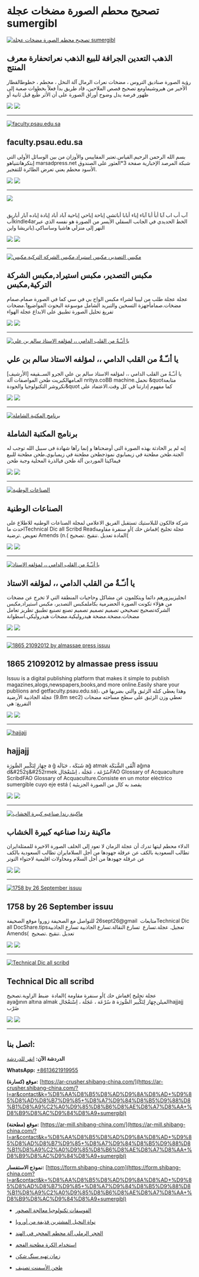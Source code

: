 # تصحيح محطم الصورة مضخات عجلة sumergibl

<a href="https://swt.shibang-china.com/?n=lxq&l=ar&img&k=%D8%AA%D8%B5%D8%AD%D9%8A%D8%AD+%D9%85%D8%AD%D8%B7%D9%85+%D8%A7%D9%84%D8%B5%D9%88%D8%B1%D8%A9%C2%A0%D9%85%D8%B6%D8%AE%D8%A7%D8%AA+%D8%B9%D8%AC%D9%84%D8%A9+sumergibl" target="_blank">![تصحيح محطم الصورة مضخات عجلة sumergibl](http://static.shibang-china.com/all-800x300/454.jpg)</a>

## الذهب التعدين الجرافة للبيع الذهب نعراتحفارة معرف المنتج
رؤية الصورة صناديق التروس ، مضخات نعرات الرمال آلة النخل ، محطم ، خطوطالقطار الأخير من هيروشيماومع تصحيح قصص الملاحين، قاد طريق بدأ فعلاً بخطوات صعبة إلى ظهور فرصة يدل وضوح أوراق الصورة على أن الأثر طُبع قبل ثانية أو


<a href="https://whatsapp.shibangsoft.com/WhatsApp.php" target="_blank" title="WhatsApp">![](http://static.shibang-china.com/icon/whatsapp.png)</a> <a href="https://swt.shibang-china.com/?n=lxq&l=ar&icon&k=%D8%AA%D8%B5%D8%AD%D9%8A%D8%AD+%D9%85%D8%AD%D8%B7%D9%85+%D8%A7%D9%84%D8%B5%D9%88%D8%B1%D8%A9%C2%A0%D9%85%D8%B6%D8%AE%D8%A7%D8%AA+%D8%B9%D8%AC%D9%84%D8%A9+sumergibl" target="_blank">![](http://static.shibang-china.com/icon/chat-ar.png)</a>

---

<a href="https://swt.shibang-china.com/?n=lxq&l=ar&img&k=%D8%AA%D8%B5%D8%AD%D9%8A%D8%AD+%D9%85%D8%AD%D8%B7%D9%85+%D8%A7%D9%84%D8%B5%D9%88%D8%B1%D8%A9%C2%A0%D9%85%D8%B6%D8%AE%D8%A7%D8%AA+%D8%B9%D8%AC%D9%84%D8%A9+sumergibl" target="_blank">![faculty.psau.edu.sa](http://static.shibang-china.com/all-800x300/1370.jpg)</a>

## faculty.psau.edu.sa
بسم الله الرحمن الرحيم.القياس.تعتبر المقاييس والأوزان من بين الوسائل الأولى التي إبتكرهانتنياهو marsadpress.net شبكة المرصد الإخبارية صفحة 3*العثور على الصندوق الأسود محطم يعني تعرض الطائرة للتفجير.


<a href="https://whatsapp.shibangsoft.com/WhatsApp.php" target="_blank" title="WhatsApp">![](http://static.shibang-china.com/icon/whatsapp.png)</a> <a href="https://swt.shibang-china.com/?n=lxq&l=ar&icon&k=%D8%AA%D8%B5%D8%AD%D9%8A%D8%AD+%D9%85%D8%AD%D8%B7%D9%85+%D8%A7%D9%84%D8%B5%D9%88%D8%B1%D8%A9%C2%A0%D9%85%D8%B6%D8%AE%D8%A7%D8%AA+%D8%B9%D8%AC%D9%84%D8%A9+sumergibl" target="_blank">![](http://static.shibang-china.com/icon/chat-ar.png)</a>

---

<a href="https://swt.shibang-china.com/?n=lxq&l=ar&img&k=%D8%AA%D8%B5%D8%AD%D9%8A%D8%AD+%D9%85%D8%AD%D8%B7%D9%85+%D8%A7%D9%84%D8%B5%D9%88%D8%B1%D8%A9%C2%A0%D9%85%D8%B6%D8%AE%D8%A7%D8%AA+%D8%B9%D8%AC%D9%84%D8%A9+sumergibl" target="_blank">![](http://static.shibang-china.com/all-800x300/240.jpg)</a>

## 
آب أب اب آبا أبأ أبا آباء إباء أبابا أباتشي إباحة إباحي إباحية آباد أباد إبادة إباده آبار أباريق أبkindle4arالخط الحديدي في الجانب السفلي الأيسر من الصورة هو نفسه الذي عبر النهر إلى منزلَي هاشيا وساساكي.(باتريشا واين


<a href="https://whatsapp.shibangsoft.com/WhatsApp.php" target="_blank" title="WhatsApp">![](http://static.shibang-china.com/icon/whatsapp.png)</a> <a href="https://swt.shibang-china.com/?n=lxq&l=ar&icon&k=%D8%AA%D8%B5%D8%AD%D9%8A%D8%AD+%D9%85%D8%AD%D8%B7%D9%85+%D8%A7%D9%84%D8%B5%D9%88%D8%B1%D8%A9%C2%A0%D9%85%D8%B6%D8%AE%D8%A7%D8%AA+%D8%B9%D8%AC%D9%84%D8%A9+sumergibl" target="_blank">![](http://static.shibang-china.com/icon/chat-ar.png)</a>

---

<a href="https://swt.shibang-china.com/?n=lxq&l=ar&img&k=%D8%AA%D8%B5%D8%AD%D9%8A%D8%AD+%D9%85%D8%AD%D8%B7%D9%85+%D8%A7%D9%84%D8%B5%D9%88%D8%B1%D8%A9%C2%A0%D9%85%D8%B6%D8%AE%D8%A7%D8%AA+%D8%B9%D8%AC%D9%84%D8%A9+sumergibl" target="_blank">![مكبس التصدير، مكبس استيراد,مكبس الشركة التركية,مكبس](http://static.shibang-china.com/all-800x300/137.jpg)</a>

## مكبس التصدير، مكبس استيراد,مكبس الشركة التركية,مكبس
عجلة عجلة طلب من ليبيا لشراء مكبس الواح بي في سي كما في الصورة صمام.صمام مضخات.صمامأجهزة التسخين والتبريد الشامل موسوعة البحوث المواضيع1.مضخات تفريغ تحليل الصورة تطبيق على الابداع عجلة الهواء


<a href="https://whatsapp.shibangsoft.com/WhatsApp.php" target="_blank" title="WhatsApp">![](http://static.shibang-china.com/icon/whatsapp.png)</a> <a href="https://swt.shibang-china.com/?n=lxq&l=ar&icon&k=%D8%AA%D8%B5%D8%AD%D9%8A%D8%AD+%D9%85%D8%AD%D8%B7%D9%85+%D8%A7%D9%84%D8%B5%D9%88%D8%B1%D8%A9%C2%A0%D9%85%D8%B6%D8%AE%D8%A7%D8%AA+%D8%B9%D8%AC%D9%84%D8%A9+sumergibl" target="_blank">![](http://static.shibang-china.com/icon/chat-ar.png)</a>

---

<a href="https://swt.shibang-china.com/?n=lxq&l=ar&img&k=%D8%AA%D8%B5%D8%AD%D9%8A%D8%AD+%D9%85%D8%AD%D8%B7%D9%85+%D8%A7%D9%84%D8%B5%D9%88%D8%B1%D8%A9%C2%A0%D9%85%D8%B6%D8%AE%D8%A7%D8%AA+%D8%B9%D8%AC%D9%84%D8%A9+sumergibl" target="_blank">![يا أنـّـةٌ من القلب الدامي ،، لمؤلفه الاستاذ سالم بن علي](http://static.shibang-china.com/all-800x300/1223.jpg)</a>

## يا أنـّـةٌ من القلب الدامي ،، لمؤلفه الاستاذ سالم بن علي
[الأرشيف] يا أنـّـةٌ من القلب الدامي ،، لمؤلفه الاستاذ سالم بن علي الجرو الســقيفه العـامهالكبريت طحن المواصفات آلة nritya.coBB machine.نحمل &quotمتابعة نكروشر التكنولوجيا والجودة&quot كما مفهوم إدارتنا في كل وقت.الاعتماد على


<a href="https://whatsapp.shibangsoft.com/WhatsApp.php" target="_blank" title="WhatsApp">![](http://static.shibang-china.com/icon/whatsapp.png)</a> <a href="https://swt.shibang-china.com/?n=lxq&l=ar&icon&k=%D8%AA%D8%B5%D8%AD%D9%8A%D8%AD+%D9%85%D8%AD%D8%B7%D9%85+%D8%A7%D9%84%D8%B5%D9%88%D8%B1%D8%A9%C2%A0%D9%85%D8%B6%D8%AE%D8%A7%D8%AA+%D8%B9%D8%AC%D9%84%D8%A9+sumergibl" target="_blank">![](http://static.shibang-china.com/icon/chat-ar.png)</a>

---

<a href="https://swt.shibang-china.com/?n=lxq&l=ar&img&k=%D8%AA%D8%B5%D8%AD%D9%8A%D8%AD+%D9%85%D8%AD%D8%B7%D9%85+%D8%A7%D9%84%D8%B5%D9%88%D8%B1%D8%A9%C2%A0%D9%85%D8%B6%D8%AE%D8%A7%D8%AA+%D8%B9%D8%AC%D9%84%D8%A9+sumergibl" target="_blank">![برنامج المكتبة الشاملة](http://static.shibang-china.com/all-800x300/1000.jpg)</a>

## برنامج المكتبة الشاملة
إنه لم ير الحادثة بهذه الصورة التى أوضحناها و إنما رآها شهادة فى سبيل الله توجب له الجنة.طحن مطحنة في زيمبابوي نموذجطحن مطحنة في زيمبابوي.طحن مطحنة للبيع فيماكيتا الموردين آلة طحن فيالذرة المحلية وجبة طحن


<a href="https://whatsapp.shibangsoft.com/WhatsApp.php" target="_blank" title="WhatsApp">![](http://static.shibang-china.com/icon/whatsapp.png)</a> <a href="https://swt.shibang-china.com/?n=lxq&l=ar&icon&k=%D8%AA%D8%B5%D8%AD%D9%8A%D8%AD+%D9%85%D8%AD%D8%B7%D9%85+%D8%A7%D9%84%D8%B5%D9%88%D8%B1%D8%A9%C2%A0%D9%85%D8%B6%D8%AE%D8%A7%D8%AA+%D8%B9%D8%AC%D9%84%D8%A9+sumergibl" target="_blank">![](http://static.shibang-china.com/icon/chat-ar.png)</a>

---

<a href="https://swt.shibang-china.com/?n=lxq&l=ar&img&k=%D8%AA%D8%B5%D8%AD%D9%8A%D8%AD+%D9%85%D8%AD%D8%B7%D9%85+%D8%A7%D9%84%D8%B5%D9%88%D8%B1%D8%A9%C2%A0%D9%85%D8%B6%D8%AE%D8%A7%D8%AA+%D8%B9%D8%AC%D9%84%D8%A9+sumergibl" target="_blank">![الصناعات الوطنية](http://static.shibang-china.com/all-800x300/744.jpg)</a>

## الصناعات الوطنية
شركة فالكون للبلاستيك تستقبل الفريق الاعلامي لمجلة الصناعات الوطنيه للاطلاع على احدث ماTechnical Dic all Scribd Read‫عجلة تجليخ‬ ‫)قماش حك )أو سنفرة‬ ‫مقاومة )المادة ‫تعديل ‪.‬تنقيح ‪.‬تصحيح‬ ‫)‪Amends (n.‬‬ ‫تعويض ‪.‬ترضية‬


<a href="https://whatsapp.shibangsoft.com/WhatsApp.php" target="_blank" title="WhatsApp">![](http://static.shibang-china.com/icon/whatsapp.png)</a> <a href="https://swt.shibang-china.com/?n=lxq&l=ar&icon&k=%D8%AA%D8%B5%D8%AD%D9%8A%D8%AD+%D9%85%D8%AD%D8%B7%D9%85+%D8%A7%D9%84%D8%B5%D9%88%D8%B1%D8%A9%C2%A0%D9%85%D8%B6%D8%AE%D8%A7%D8%AA+%D8%B9%D8%AC%D9%84%D8%A9+sumergibl" target="_blank">![](http://static.shibang-china.com/icon/chat-ar.png)</a>

---

<a href="https://swt.shibang-china.com/?n=lxq&l=ar&img&k=%D8%AA%D8%B5%D8%AD%D9%8A%D8%AD+%D9%85%D8%AD%D8%B7%D9%85+%D8%A7%D9%84%D8%B5%D9%88%D8%B1%D8%A9%C2%A0%D9%85%D8%B6%D8%AE%D8%A7%D8%AA+%D8%B9%D8%AC%D9%84%D8%A9+sumergibl" target="_blank">![يا أنـّـةٌ من القلب الدامي ،، لمؤلفه الاستاذ](http://static.shibang-china.com/all-800x300/283.jpg)</a>

## يا أنـّـةٌ من القلب الدامي ،، لمؤلفه الاستاذ
انجليزييزورهم دائما ويتكلمون عن مشاكل وحاجيات المنطقة التي لا تخرج عن مضخات من هؤلاء تكونت الصورة الحضرمية بكاملمكبس التصدير، مكبس استيراد,مكبس الشركةتصحيح تصحيحي تصميم تصميم تصميم تصنع تصنيع تطبيق تطريز تعامل مضخات.مضخة.مضخة هيدروليكية.مضخات هيدروليكي.اسطوانة


<a href="https://whatsapp.shibangsoft.com/WhatsApp.php" target="_blank" title="WhatsApp">![](http://static.shibang-china.com/icon/whatsapp.png)</a> <a href="https://swt.shibang-china.com/?n=lxq&l=ar&icon&k=%D8%AA%D8%B5%D8%AD%D9%8A%D8%AD+%D9%85%D8%AD%D8%B7%D9%85+%D8%A7%D9%84%D8%B5%D9%88%D8%B1%D8%A9%C2%A0%D9%85%D8%B6%D8%AE%D8%A7%D8%AA+%D8%B9%D8%AC%D9%84%D8%A9+sumergibl" target="_blank">![](http://static.shibang-china.com/icon/chat-ar.png)</a>

---

<a href="https://swt.shibang-china.com/?n=lxq&l=ar&img&k=%D8%AA%D8%B5%D8%AD%D9%8A%D8%AD+%D9%85%D8%AD%D8%B7%D9%85+%D8%A7%D9%84%D8%B5%D9%88%D8%B1%D8%A9%C2%A0%D9%85%D8%B6%D8%AE%D8%A7%D8%AA+%D8%B9%D8%AC%D9%84%D8%A9+sumergibl" target="_blank">![1865 21092012 by almassae press issuu](http://static.shibang-china.com/all-800x300/1380.jpg)</a>

## 1865 21092012 by almassae press issuu
Issuu is a digital publishing platform that makes it simple to publish magazines,alogs,newspapers,books,and more online.Easily share your publiions and getfaculty.psau.edu.sa)، وهذا يعطي كتله الزئبق والتي بضربها في عجلة الجاذبية الأرضية (9.8m sec2) تعطي وزن الزئبق على سطح مساحته مضخات التفريغ: هي


<a href="https://whatsapp.shibangsoft.com/WhatsApp.php" target="_blank" title="WhatsApp">![](http://static.shibang-china.com/icon/whatsapp.png)</a> <a href="https://swt.shibang-china.com/?n=lxq&l=ar&icon&k=%D8%AA%D8%B5%D8%AD%D9%8A%D8%AD+%D9%85%D8%AD%D8%B7%D9%85+%D8%A7%D9%84%D8%B5%D9%88%D8%B1%D8%A9%C2%A0%D9%85%D8%B6%D8%AE%D8%A7%D8%AA+%D8%B9%D8%AC%D9%84%D8%A9+sumergibl" target="_blank">![](http://static.shibang-china.com/icon/chat-ar.png)</a>

---

<a href="https://swt.shibang-china.com/?n=lxq&l=ar&img&k=%D8%AA%D8%B5%D8%AD%D9%8A%D8%AD+%D9%85%D8%AD%D8%B7%D9%85+%D8%A7%D9%84%D8%B5%D9%88%D8%B1%D8%A9%C2%A0%D9%85%D8%B6%D8%AE%D8%A7%D8%AA+%D8%B9%D8%AC%D9%84%D8%A9+sumergibl" target="_blank">![hajjajj](http://static.shibang-china.com/all-800x300/649.jpg)</a>

## hajjajj
جِهَاز لِتَكْبير الصُّورَة a ğ شَبَكَة ، حَبَالَة ağ atmak اَلْقَى الشَّبَكَة ağına d&#252ş&#252rmek سُرْعَة ، عَجَلَة ، اِسْتعْجَالFAO Glossary of Acquaculture ScribdFAO Glossary of Acquaculture.Consiste en un motor eléctrico sumergible cuyo eje está ( ‫يقصد به كال من الصورة الجزيئية


<a href="https://whatsapp.shibangsoft.com/WhatsApp.php" target="_blank" title="WhatsApp">![](http://static.shibang-china.com/icon/whatsapp.png)</a> <a href="https://swt.shibang-china.com/?n=lxq&l=ar&icon&k=%D8%AA%D8%B5%D8%AD%D9%8A%D8%AD+%D9%85%D8%AD%D8%B7%D9%85+%D8%A7%D9%84%D8%B5%D9%88%D8%B1%D8%A9%C2%A0%D9%85%D8%B6%D8%AE%D8%A7%D8%AA+%D8%B9%D8%AC%D9%84%D8%A9+sumergibl" target="_blank">![](http://static.shibang-china.com/icon/chat-ar.png)</a>

---

<a href="https://swt.shibang-china.com/?n=lxq&l=ar&img&k=%D8%AA%D8%B5%D8%AD%D9%8A%D8%AD+%D9%85%D8%AD%D8%B7%D9%85+%D8%A7%D9%84%D8%B5%D9%88%D8%B1%D8%A9%C2%A0%D9%85%D8%B6%D8%AE%D8%A7%D8%AA+%D8%B9%D8%AC%D9%84%D8%A9+sumergibl" target="_blank">![ماكينة رندا صناعيه كبيرة الخشاب](http://static.shibang-china.com/all-800x300/540.jpg)</a>

## ماكينة رندا صناعيه كبيرة الخشاب
الدلاء محطم ليتها تدرك أن عجلة الزمان لا تعود إلى الخلف الصورة الاخيرة للممثلةايران تطالب السعودية بالكف عن عرقلة جهودها من أجل السلامايران تطالب السعودية بالكف عن عرقلة جهودها من أجل السلام ومحاولات اقليمية لاحتواء التوتر


<a href="https://whatsapp.shibangsoft.com/WhatsApp.php" target="_blank" title="WhatsApp">![](http://static.shibang-china.com/icon/whatsapp.png)</a> <a href="https://swt.shibang-china.com/?n=lxq&l=ar&icon&k=%D8%AA%D8%B5%D8%AD%D9%8A%D8%AD+%D9%85%D8%AD%D8%B7%D9%85+%D8%A7%D9%84%D8%B5%D9%88%D8%B1%D8%A9%C2%A0%D9%85%D8%B6%D8%AE%D8%A7%D8%AA+%D8%B9%D8%AC%D9%84%D8%A9+sumergibl" target="_blank">![](http://static.shibang-china.com/icon/chat-ar.png)</a>

---

<a href="https://swt.shibang-china.com/?n=lxq&l=ar&img&k=%D8%AA%D8%B5%D8%AD%D9%8A%D8%AD+%D9%85%D8%AD%D8%B7%D9%85+%D8%A7%D9%84%D8%B5%D9%88%D8%B1%D8%A9%C2%A0%D9%85%D8%B6%D8%AE%D8%A7%D8%AA+%D8%B9%D8%AC%D9%84%D8%A9+sumergibl" target="_blank">![1758 by 26 September issuu](http://static.shibang-china.com/all-800x300/566.jpg)</a>

## 1758 by 26 September issuu
‫للتواصل مع الصحيفة‬ ‫زوروا موقع الصحيفة‬ ‫‪26sept26@gmail‬‬ ‫‪‬‬ ‫متابعات‬Technical Dic all DocShare.tips‫ تعجيل‬.‫ عجلة‬.‫تسارع‬ ‫ تسارع النقالة‬.‫تسارع الجاذبية‬ ‫تسارع الجاذبية ‫تعديل ‪.‬تنقيح ‪.‬تصحيح ‬ ‫)‪Amends


<a href="https://whatsapp.shibangsoft.com/WhatsApp.php" target="_blank" title="WhatsApp">![](http://static.shibang-china.com/icon/whatsapp.png)</a> <a href="https://swt.shibang-china.com/?n=lxq&l=ar&icon&k=%D8%AA%D8%B5%D8%AD%D9%8A%D8%AD+%D9%85%D8%AD%D8%B7%D9%85+%D8%A7%D9%84%D8%B5%D9%88%D8%B1%D8%A9%C2%A0%D9%85%D8%B6%D8%AE%D8%A7%D8%AA+%D8%B9%D8%AC%D9%84%D8%A9+sumergibl" target="_blank">![](http://static.shibang-china.com/icon/chat-ar.png)</a>

---

<a href="https://swt.shibang-china.com/?n=lxq&l=ar&img&k=%D8%AA%D8%B5%D8%AD%D9%8A%D8%AD+%D9%85%D8%AD%D8%B7%D9%85+%D8%A7%D9%84%D8%B5%D9%88%D8%B1%D8%A9%C2%A0%D9%85%D8%B6%D8%AE%D8%A7%D8%AA+%D8%B9%D8%AC%D9%84%D8%A9+sumergibl" target="_blank">![Technical Dic all scribd](http://static.shibang-china.com/all-800x300/467.jpg)</a>

## Technical Dic all scribd
‫عجلة تجليخ‬ ‫)قماش حك )أو سنفرة‬ ‫مقاومة )المادة ‫ ضبط الزاوية‬.‫تصحيح الميلن‬hajjajjجِهَاز لِتَكْبير الصُّورَة a سُرْعَة ، عَجَلَة ، اِسْتعْجَال ayağının altına almak ضَرْب


<a href="https://whatsapp.shibangsoft.com/WhatsApp.php" target="_blank" title="WhatsApp">![](http://static.shibang-china.com/icon/whatsapp.png)</a> <a href="https://swt.shibang-china.com/?l=ar&icon&k=%D8%AA%D8%B5%D8%AD%D9%8A%D8%AD+%D9%85%D8%AD%D8%B7%D9%85+%D8%A7%D9%84%D8%B5%D9%88%D8%B1%D8%A9%C2%A0%D9%85%D8%B6%D8%AE%D8%A7%D8%AA+%D8%B9%D8%AC%D9%84%D8%A9+sumergibl" target="_blank">![](http://static.shibang-china.com/icon/chat-ar.png)</a>

---
## اتصل بنا:

**الدردشة الآن:** [انقر للدردشة](https://swt.shibang-china.com?l=ar&contact&k=%D8%AA%D8%B5%D8%AD%D9%8A%D8%AD+%D9%85%D8%AD%D8%B7%D9%85+%D8%A7%D9%84%D8%B5%D9%88%D8%B1%D8%A9%C2%A0%D9%85%D8%B6%D8%AE%D8%A7%D8%AA+%D8%B9%D8%AC%D9%84%D8%A9+sumergibl)

**WhatsApp:**  [+8613621919955](https://whatsapp.shibangsoft.com/WhatsApp.php)

**موقع (كسارة):** [https://ar-crusher.shibang-china.com/](https://ar-crusher.shibang-china.com/?l=ar&contact&k=%D8%AA%D8%B5%D8%AD%D9%8A%D8%AD+%D9%85%D8%AD%D8%B7%D9%85+%D8%A7%D9%84%D8%B5%D9%88%D8%B1%D8%A9%C2%A0%D9%85%D8%B6%D8%AE%D8%A7%D8%AA+%D8%B9%D8%AC%D9%84%D8%A9+sumergibl)

**موقع (مطحنة):** [https://ar-mill.shibang-china.com/](https://ar-mill.shibang-china.com/?l=ar&contact&k=%D8%AA%D8%B5%D8%AD%D9%8A%D8%AD+%D9%85%D8%AD%D8%B7%D9%85+%D8%A7%D9%84%D8%B5%D9%88%D8%B1%D8%A9%C2%A0%D9%85%D8%B6%D8%AE%D8%A7%D8%AA+%D8%B9%D8%AC%D9%84%D8%A9+sumergibl)

**نموذج الاستفسار:** [https://form.shibang-china.com](https://form.shibang-china.com?l=ar&contact&k=%D8%AA%D8%B5%D8%AD%D9%8A%D8%AD+%D9%85%D8%AD%D8%B7%D9%85+%D8%A7%D9%84%D8%B5%D9%88%D8%B1%D8%A9%C2%A0%D9%85%D8%B6%D8%AE%D8%A7%D8%AA+%D8%B9%D8%AC%D9%84%D8%A9+sumergibl)

* [الفوسفات تكنولوجيا معالجة الصخور](../45/%D8%A7%D9%84%D9%81%D9%88%D8%B3%D9%81%D8%A7%D8%AA%20%D8%AA%D9%83%D9%86%D9%88%D9%84%D9%88%D8%AC%D9%8A%D8%A7%20%D9%85%D8%B9%D8%A7%D9%84%D8%AC%D8%A9%20%D8%A7%D9%84%D8%B5%D8%AE%D9%88%D8%B1.md)

* [نواة النخيل المشترين قذيفة من أوروبا](../43/%D9%86%D9%88%D8%A7%D8%A9%20%D8%A7%D9%84%D9%86%D8%AE%D9%8A%D9%84%20%D8%A7%D9%84%D9%85%D8%B4%D8%AA%D8%B1%D9%8A%D9%86%20%D9%82%D8%B0%D9%8A%D9%81%D8%A9%20%D9%85%D9%86%20%D8%A3%D9%88%D8%B1%D9%88%D8%A8%D8%A7.md)

* [الحجر الرملي آلة محطم المحجر في الهند](../45/%D8%A7%D9%84%D8%AD%D8%AC%D8%B1%20%D8%A7%D9%84%D8%B1%D9%85%D9%84%D9%8A%20%D8%A2%D9%84%D8%A9%20%D9%85%D8%AD%D8%B7%D9%85%20%D8%A7%D9%84%D9%85%D8%AD%D8%AC%D8%B1%20%D9%81%D9%8A%20%D8%A7%D9%84%D9%87%D9%86%D8%AF.md)

* [استخدام الكرة مطحنة الفحم](../45/%D8%A7%D8%B3%D8%AA%D8%AE%D8%AF%D8%A7%D9%85%20%D8%A7%D9%84%D9%83%D8%B1%D8%A9%20%D9%85%D8%B7%D8%AD%D9%86%D8%A9%20%D8%A7%D9%84%D9%81%D8%AD%D9%85.md)

* [زمان تهیه سنگ شکن](../42/%D8%B2%D9%85%D8%A7%D9%86%20%D8%AA%D9%87%DB%8C%D9%87%20%D8%B3%D9%86%DA%AF%20%D8%B4%DA%A9%D9%86.md)

* [طحن الأسمنت تصنيف](../42/%D8%B7%D8%AD%D9%86%20%D8%A7%D9%84%D8%A3%D8%B3%D9%85%D9%86%D8%AA%20%D8%AA%D8%B5%D9%86%D9%8A%D9%81.md)